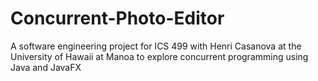 # Concurrent-Photo-Editor
A software engineering project for ICS 499 with Henri Casanova at the University of Hawaii at Manoa to explore concurrent programming using Java and JavaFX
